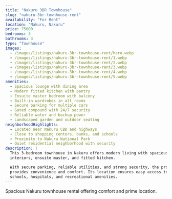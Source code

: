 ```yaml
---
title: "Nakuru 3BR Townhouse"
slug: "nakuru-3br-townhouse-rent"
availability: "For Rent"
location: "Nakuru, Nakuru"
price: 75000
bedrooms: 3
bathrooms: 3
type: "Townhouse"
images:
  - /images/listings/nakuru-3br-townhouse-rent/hero.webp
  - /images/listings/nakuru-3br-townhouse-rent/1.webp
  - /images/listings/nakuru-3br-townhouse-rent/2.webp
  - /images/listings/nakuru-3br-townhouse-rent/3.webp
  - /images/listings/nakuru-3br-townhouse-rent/4.webp
  - /images/listings/nakuru-3br-townhouse-rent/5.webp
amenities:
  - Spacious lounge with dining area
  - Modern fitted kitchen with pantry
  - Ensuite master bedroom with balcony
  - Built-in wardrobes in all rooms
  - Secure parking for multiple cars
  - Gated compound with 24/7 security
  - Reliable water and backup power
  - Landscaped garden and outdoor seating
neighborhoodHighlights:
  - Located near Nakuru CBD and highways
  - Close to shopping centers, banks, and schools
  - Proximity to Nakuru National Park
  - Quiet residential neighborhood with security
description: |
  This 3-bedroom townhouse in Nakuru offers modern living with spacious 
  interiors, ensuite master, and fitted kitchen.  

  With secure parking, reliable utilities, and strong security, the property 
  provides convenience and comfort. Its location ensures easy access to CBD, 
  schools, hospitals, and recreational amenities.  
---
```

Spacious Nakuru townhouse rental offering comfort and prime location.
